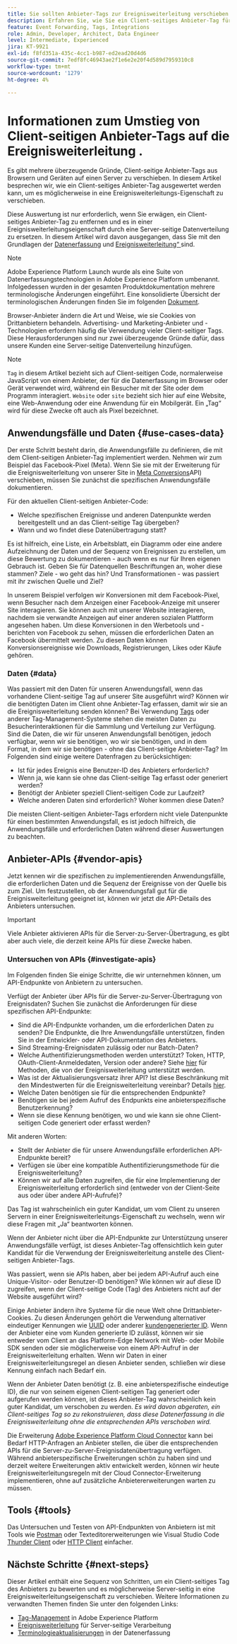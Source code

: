 ```yaml
---
title: Sie sollten Anbieter-Tags zur Ereignisweiterleitung verschieben.
description: Erfahren Sie, wie Sie ein Client-seitiges Anbieter-Tag für die Server-seitige Datenverteilung auswerten.
feature: Event Forwarding, Tags, Integrations
role: Admin, Developer, Architect, Data Engineer
level: Intermediate, Experienced
jira: KT-9921
exl-id: f8fd351a-435c-4cc1-b987-ed2ead20d4d6
source-git-commit: 7edf8fc46943ae2f1e6e2e20f4d589d7959310c8
workflow-type: tm+mt
source-wordcount: '1279'
ht-degree: 4%

---
```


# Informationen zum Umstieg von Client-seitigen Anbieter-Tags auf die Ereignisweiterleitung .

Es gibt mehrere überzeugende Gründe, Client-seitige Anbieter-Tags aus Browsern und Geräten auf einen Server zu verschieben. In diesem Artikel besprechen wir, wie ein Client-seitiges Anbieter-Tag ausgewertet werden kann, um es möglicherweise in eine Ereignisweiterleitungs-Eigenschaft zu verschieben.

Diese Auswertung ist nur erforderlich, wenn Sie erwägen, ein Client-seitiges Anbieter-Tag zu entfernen und es in einer Ereignisweiterleitungseigenschaft durch eine Server-seitige Datenverteilung zu ersetzen. In diesem Artikel wird davon ausgegangen, dass Sie mit den Grundlagen der [Datenerfassung](https://experienceleague.adobe.com/docs/data-collection.html?lang=de) und [Ereignisweiterleitung“ ](https://experienceleague.adobe.com/docs/experience-platform/tags/event-forwarding/overview.html?lang=de) sind.

>[!NOTE]
>
>Adobe Experience Platform Launch wurde als eine Suite von Datenerfassungstechnologien in Adobe Experience Platform umbenannt. Infolgedessen wurden in der gesamten Produktdokumentation mehrere terminologische Änderungen eingeführt. Eine konsolidierte Übersicht der terminologischen Änderungen finden Sie im folgenden [Dokument](https://experienceleague.adobe.com/docs/experience-platform/tags/term-updates.html?lang=de).

Browser-Anbieter ändern die Art und Weise, wie sie Cookies von Drittanbietern behandeln. Advertising- und Marketing-Anbieter und -Technologien erfordern häufig die Verwendung vieler Client-seitiger Tags. Diese Herausforderungen sind nur zwei überzeugende Gründe dafür, dass unsere Kunden eine Server-seitige Datenverteilung hinzufügen.

>[!NOTE]
>
>`Tag` in diesem Artikel bezieht sich auf Client-seitigen Code, normalerweise JavaScript von einem Anbieter, der für die Datenerfassung im Browser oder Gerät verwendet wird, während ein Besucher mit der Site oder dem Programm interagiert. `Website` oder `site` bezieht sich hier auf eine Website, eine Web-Anwendung oder eine Anwendung für ein Mobilgerät. Ein „Tag“ wird für diese Zwecke oft auch als Pixel bezeichnet.

## Anwendungsfälle und Daten {#use-cases-data}

Der erste Schritt besteht darin, die Anwendungsfälle zu definieren, die mit dem Client-seitigen Anbieter-Tag implementiert werden. Nehmen wir zum Beispiel das Facebook-Pixel (Meta). Wenn Sie sie mit der Erweiterung für die Ereignisweiterleitung von unserer Site in [Meta Conversions](https://exchange.adobe.com/apps/ec/109168/meta-conversions-api)API) verschieben, müssen Sie zunächst die spezifischen Anwendungsfälle dokumentieren.

Für den aktuellen Client-seitigen Anbieter-Code:

- Welche spezifischen Ereignisse und anderen Datenpunkte werden bereitgestellt und an das Client-seitige Tag übergeben?
- Wann und wo findet diese Datenübertragung statt?

Es ist hilfreich, eine Liste, ein Arbeitsblatt, ein Diagramm oder eine andere Aufzeichnung der Daten und der Sequenz von Ereignissen zu erstellen, um diese Bewertung zu dokumentieren - auch wenn es nur für Ihren eigenen Gebrauch ist. Geben Sie für Datenquellen Beschriftungen an, woher diese stammen? Ziele - wo geht das hin? Und Transformationen - was passiert mit ihr zwischen Quelle und Ziel?

In unserem Beispiel verfolgen wir Konversionen mit dem Facebook-Pixel, wenn Besucher nach dem Anzeigen einer Facebook-Anzeige mit unserer Site interagieren. Sie können auch mit unserer Website interagieren, nachdem sie verwandte Anzeigen auf einer anderen sozialen Plattform angesehen haben. Um diese Konversionen in den Werbetools und -berichten von Facebook zu sehen, müssen die erforderlichen Daten an Facebook übermittelt werden. Zu diesen Daten können Konversionsereignisse wie Downloads, Registrierungen, Likes oder Käufe gehören.

### Daten {#data}

Was passiert mit den Daten für unseren Anwendungsfall, wenn das vorhandene Client-seitige Tag auf unserer Site ausgeführt wird? Können wir die benötigten Daten im Client ohne Anbieter-Tag erfassen, damit wir sie an die Ereignisweiterleitung senden können? Bei Verwendung [Tags](https://experienceleague.adobe.com/docs/experience-platform/tags/home.html?lang=de) oder anderer Tag-Management-Systeme stehen die meisten Daten zu Besucherinteraktionen für die Sammlung und Verteilung zur Verfügung. Sind die Daten, die wir für unseren Anwendungsfall benötigen, jedoch verfügbar, wenn wir sie benötigen, wo wir sie benötigen, und in dem Format, in dem wir sie benötigen - ohne das Client-seitige Anbieter-Tag? Im Folgenden sind einige weitere Datenfragen zu berücksichtigen:

- Ist für jedes Ereignis eine Benutzer-ID des Anbieters erforderlich?
- Wenn ja, wie kann sie ohne das Client-seitige Tag erfasst oder generiert werden?
- Benötigt der Anbieter speziell Client-seitigen Code zur Laufzeit?
- Welche anderen Daten sind erforderlich? Woher kommen diese Daten?

Die meisten Client-seitigen Anbieter-Tags erfordern nicht viele Datenpunkte für einen bestimmten Anwendungsfall, es ist jedoch hilfreich, die Anwendungsfälle und erforderlichen Daten während dieser Auswertungen zu beachten.

## Anbieter-APIs {#vendor-apis}

Jetzt kennen wir die spezifischen zu implementierenden Anwendungsfälle, die erforderlichen Daten und die Sequenz der Ereignisse von der Quelle bis zum Ziel. Um festzustellen, ob der Anwendungsfall gut für die Ereignisweiterleitung geeignet ist, können wir jetzt die API-Details des Anbieters untersuchen.

>[!IMPORTANT]
>
>Viele Anbieter aktivieren APIs für die Server-zu-Server-Übertragung, es gibt aber auch viele, die derzeit keine APIs für diese Zwecke haben.

### Untersuchen von APIs {#investigate-apis}

Im Folgenden finden Sie einige Schritte, die wir unternehmen können, um API-Endpunkte von Anbietern zu untersuchen.

Verfügt der Anbieter über APIs für die Server-zu-Server-Übertragung von Ereignisdaten? Suchen Sie zunächst die Anforderungen für diese spezifischen API-Endpunkte:

- Sind die API-Endpunkte vorhanden, um die erforderlichen Daten zu senden? Die Endpunkte, die Ihre Anwendungsfälle unterstützen, finden Sie in der Entwickler- oder API-Dokumentation des Anbieters.
- Sind Streaming-Ereignisdaten zulässig oder nur Batch-Daten?
- Welche Authentifizierungsmethoden werden unterstützt? Token, HTTP, OAuth-Client-Anmeldedaten, Version oder andere? Siehe [hier](https://experienceleague.adobe.com/docs/experience-platform/tags/event-forwarding/secrets?lang=de) für Methoden, die von der Ereignisweiterleitung unterstützt werden.
- Was ist der Aktualisierungsversatz ihrer API? Ist diese Beschränkung mit den Mindestwerten für die Ereignisweiterleitung vereinbar? Details [hier](https://experienceleague.adobe.com/docs/experience-platform/tags/event-forwarding/secrets.html?lang=de#:~:text=you%20can%20configure%20the%20Refresh%20Offset%20value%20for%20the%20secret).
- Welche Daten benötigen sie für die entsprechenden Endpunkte?
- Benötigen sie bei jedem Aufruf des Endpunkts eine anbieterspezifische Benutzerkennung?
- Wenn sie diese Kennung benötigen, wo und wie kann sie ohne Client-seitigen Code generiert oder erfasst werden?

Mit anderen Worten:

- Stellt der Anbieter die für unsere Anwendungsfälle erforderlichen API-Endpunkte bereit?
- Verfügen sie über eine kompatible Authentifizierungsmethode für die Ereignisweiterleitung?
- Können wir auf alle Daten zugreifen, die für eine Implementierung der Ereignisweiterleitung erforderlich sind (entweder von der Client-Seite aus oder über andere API-Aufrufe)?

Das Tag ist wahrscheinlich ein guter Kandidat, um vom Client zu unseren Servern in einer Ereignisweiterleitungs-Eigenschaft zu wechseln, wenn wir diese Fragen mit „Ja“ beantworten können.

Wenn der Anbieter nicht über die API-Endpunkte zur Unterstützung unserer Anwendungsfälle verfügt, ist dieses Anbieter-Tag offensichtlich kein guter Kandidat für die Verwendung der Ereignisweiterleitung anstelle des Client-seitigen Anbieter-Tags.

Was passiert, wenn sie APIs haben, aber bei jedem API-Aufruf auch eine Unique-Visitor- oder Benutzer-ID benötigen? Wie können wir auf diese ID zugreifen, wenn der Client-seitige Code (Tag) des Anbieters nicht auf der Website ausgeführt wird?

Einige Anbieter ändern ihre Systeme für die neue Welt ohne Drittanbieter-Cookies. Zu diesen Änderungen gehört die Verwendung alternativer eindeutiger Kennungen wie [UUID](https://developer.mozilla.org/en-US/docs/Glossary/UUID) oder anderer [kundengenerierter ID](https://experienceleague.adobe.com/docs/experience-platform/edge/identity/first-party-device-ids.html?lang=de). Wenn der Anbieter eine vom Kunden generierte ID zulässt, können wir sie entweder vom Client an das Platform-Edge Network mit Web- oder Mobile SDK senden oder sie möglicherweise von einem API-Aufruf in der Ereignisweiterleitung erhalten. Wenn wir Daten in einer Ereignisweiterleitungsregel an diesen Anbieter senden, schließen wir diese Kennung einfach nach Bedarf ein.

Wenn der Anbieter Daten benötigt (z. B. eine anbieterspezifische eindeutige ID), die nur von seinem eigenen Client-seitigen Tag generiert oder aufgerufen werden können, ist dieses Anbieter-Tag wahrscheinlich kein guter Kandidat, um verschoben zu werden. _Es wird davon abgeraten, ein Client-seitiges Tag so zu rekonstruieren, dass diese Datenerfassung in die Ereignisweiterleitung ohne die entsprechenden APIs verschoben wird._

Die Erweiterung [Adobe Experience Platform Cloud Connector](https://experienceleague.adobe.com/docs/experience-platform/tags/extensions/adobe/cloud-connector/overview.html?lang=de) kann bei Bedarf HTTP-Anfragen an Anbieter stellen, die über die entsprechenden APIs für die Server-zu-Server-Ereignisdatenübertragung verfügen. Während anbieterspezifische Erweiterungen schön zu haben sind und derzeit weitere Erweiterungen aktiv entwickelt werden, können wir heute Ereignisweiterleitungsregeln mit der Cloud Connector-Erweiterung implementieren, ohne auf zusätzliche Anbietererweiterungen warten zu müssen.

## Tools {#tools}

Das Untersuchen und Testen von API-Endpunkten von Anbietern ist mit Tools wie [Postman](https://www.postman.com/) oder Texteditorerweiterungen wie Visual Studio Code [Thunder Client](https://marketplace.visualstudio.com/items?itemName=rangav.vscode-thunder-client) oder [HTTP Client](https://marketplace.visualstudio.com/items?itemName=mkloubert.vscode-http-client) einfacher.

## Nächste Schritte {#next-steps}

Dieser Artikel enthält eine Sequenz von Schritten, um ein Client-seitiges Tag des Anbieters zu bewerten und es möglicherweise Server-seitig in eine Ereignisweiterleitungseigenschaft zu verschieben. Weitere Informationen zu verwandten Themen finden Sie unter den folgenden Links:

- [Tag-Management](https://experienceleague.adobe.com/docs/experience-platform/tags/home.html?lang=de) in Adobe Experience Platform
- [Ereignisweiterleitung](https://experienceleague.adobe.com/docs/experience-platform/tags/event-forwarding/overview.html?lang=de) für Server-seitige Verarbeitung
- [Terminologieaktualisierungen](https://experienceleague.adobe.com/docs/experience-platform/tags/term-updates.html?lang=de) in der Datenerfassung
